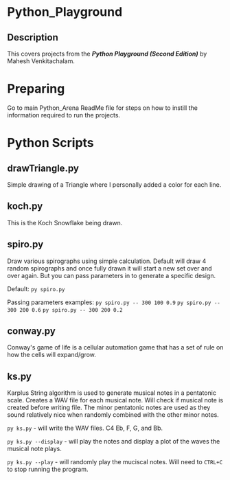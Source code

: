 # Python_Playground

## Description
This covers projects from the ***Python Playground (Second Edition)*** by Mahesh Venkitachalam.

# Preparing
Go to main Python_Arena ReadMe file for steps on how to instill the information required to run the projects.

# Python Scripts

## drawTriangle.py
Simple drawing of a Triangle where I personally added a color for each line.

## koch.py
This is the Koch Snowflake being drawn.

## spiro.py
Draw various spirographs using simple calculation. Default will draw 4 random spirographs and once fully drawn it will start a new set over and over again. But you can pass parameters in to generate a specific design.

Default: `py spiro.py`

Passing parameters examples:
`py spiro.py -- 300 100 0.9`
`py spiro.py -- 300 200 0.6`
`py spiro.py -- 300 200 0.2`


## conway.py
Conway's game of life is a cellular automation game that has a set of rule on how the cells will expand/grow.

## ks.py
Karplus String algorithm is used to generate musical notes in a pentatonic scale. Creates a WAV file for each musical note. Will check if musical note is created before writing file. The minor pentatonic notes are used as they sound relatively nice when randomly combined with the other minor notes.

`py ks.py` - will write the WAV files. C4 Eb, F, G, and Bb.

`py ks.py --display` - will play the notes and display a plot of the waves the musical note plays.

`py ks.py --play` - will randomly play the muciscal notes. Will need to `CTRL+C` to stop running the program.



